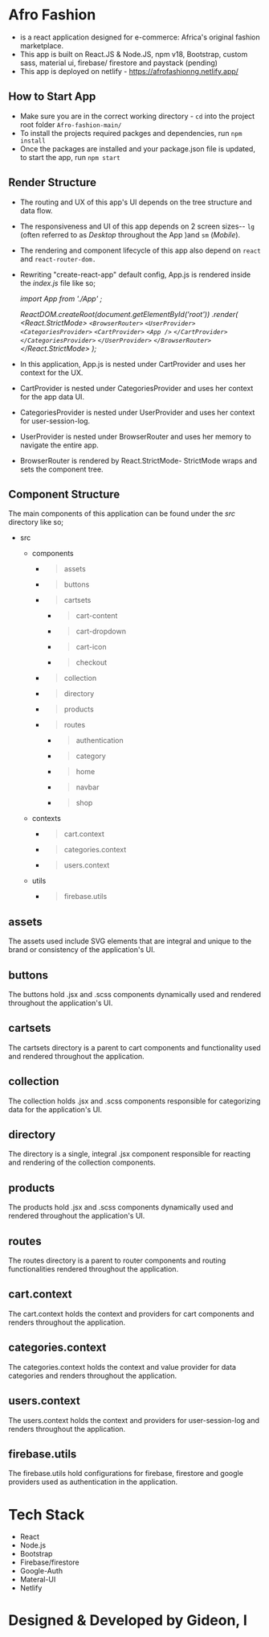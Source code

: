 # Afro Fashion

- is a react application designed for e-commerce: Africa's original fashion marketplace.
- This app is built on React.JS & Node.JS, npm v18, Bootstrap, custom sass, material ui, firebase/ firestore and paystack (pending)
- This app is deployed on netlify - https://afrofashionng.netlify.app/

## How to Start App

- Make sure you are in the correct working directory - `cd` into the project root folder `Afro-fashion-main/`
- To install the projects required packges and dependencies, run `npm install`
- Once the packages are installed and your package.json file is updated, to start the app, run `npm start`

## Render Structure

- The routing and UX of this app's UI depends on the tree structure and data flow.
- The responsiveness and UI of this app depends on 2 screen sizes-- `lg` (often referred to as _Desktop_ throughout the App )and `sm` (_Mobile_).
- The rendering and component lifecycle of this app also depend on `react` and `react-router-dom.`
- Rewriting "create-react-app" default config, App.js is rendered inside the _index.js_ file like so;

  _import App from './App' ;_

  _ReactDOM.createRoot(document.getElementById('root'))
  .render(
  <React.StrictMode>
  `<BrowserRouter>`
  `<UserProvider>`
  `<CategoriesProvider>`
  `<CartProvider>`
  `<App />`
  `</CartProvider>`
  `</CategoriesProvider>`
  `</UserProvider>`
  `</BrowserRouter>`
  </React.StrictMode>
  );_

- In this application, App.js is nested under CartProvider and uses her context for the UX.
- CartProvider is nested under CategoriesProvider and uses her context for the app data UI.
- CategoriesProvider is nested under UserProvider and uses her context for user-session-log.
- UserProvider is nested under BrowserRouter and uses her memory to navigate the entire app.
- BrowserRouter is rendered by React.StrictMode- StrictMode wraps and sets the component tree.

## Component Structure

The main components of this application can be found under the _src_ directory like so;

- src

  - components

    - > assets
    - > buttons
    - > cartsets

      - > cart-content
      - > cart-dropdown
      - > cart-icon
      - > checkout

    - > collection
    - > directory
    - > products
    - > routes

      - > authentication
      - > category
      - > home
      - > navbar
      - > shop

  - contexts

    - > cart.context
    - > categories.context
    - > users.context

  - utils

    - > firebase.utils

## assets

The assets used include SVG elements that are integral and unique to the brand or consistency of the application's UI.

## buttons

The buttons hold .jsx and .scss components dynamically used and rendered throughout the application's UI.

## cartsets

The cartsets directory is a parent to cart components and functionality used and rendered throughout the application.

## collection

The collection holds .jsx and .scss components responsible for categorizing data for the application's UI.

## directory

The directory is a single, integral .jsx component responsible for reacting and rendering of the collection components.

## products

The products hold .jsx and .scss components dynamically used and rendered throughout the application's UI.

## routes

The routes directory is a parent to router components and routing functionalities rendered throughout the application.

## cart.context

The cart.context holds the context and providers for cart components and renders throughout the application.

## categories.context

The categories.context holds the context and value provider for data categories and renders throughout the application.

## users.context

The users.context holds the context and providers for user-session-log and renders throughout the application.

## firebase.utils

The firebase.utils hold configurations for firebase, firestore and google providers used as authentication in the application.

# Tech Stack

- React
- Node.js
- Bootstrap
- Firebase/firestore
- Google-Auth
- Materal-UI
- Netlify

# Designed & Developed by Gideon, I
